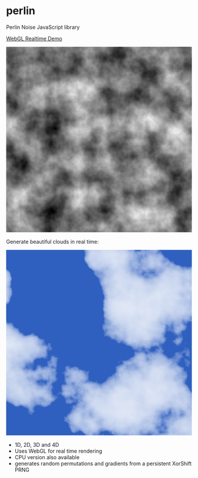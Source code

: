 # perlin

Perlin Noise JavaScript library

[WebGL Realtime Demo](https://guckstift.github.io/perlin/index-gpu.html)

![Example](example.png)

Generate beautiful clouds in real time:

![Example](clouds.png)

* 1D, 2D, 3D and 4D
* Uses WebGL for real time rendering
* CPU version also available
* generates random permutations and gradients from a persistent XorShift PRNG